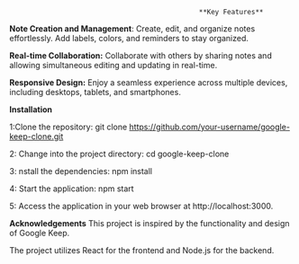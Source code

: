                                                    **Key Features**
**Note Creation and Management**: Create, edit, and organize notes effortlessly. Add labels, colors, and reminders to stay organized.

**Real-time Collaboration:** Collaborate with others by sharing notes and allowing simultaneous editing and updating in real-time.

**Responsive Design:** Enjoy a seamless experience across multiple devices, including desktops, tablets, and smartphones.





**Installation**

1:Clone the repository:
    git clone https://github.com/your-username/google-keep-clone.git
    
2: Change into the project directory:
    cd google-keep-clone
 
3: nstall the dependencies:
    npm install
    
4: Start the application:
    npm start
    
5: Access the application in your web browser at http://localhost:3000.



**Acknowledgements**
   This project is inspired by the functionality and design of Google Keep.
   
   The project utilizes React for the frontend and Node.js for the backend.
